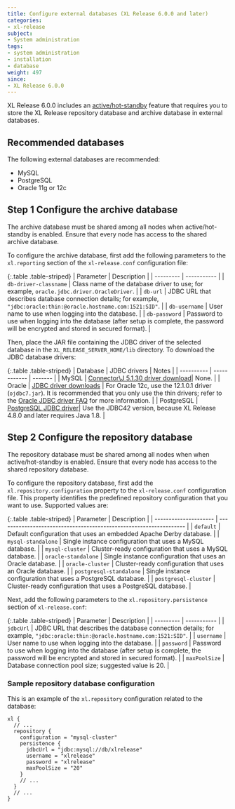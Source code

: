 ```yaml
---
title: Configure external databases (XL Release 6.0.0 and later)
categories:
- xl-release
subject:
- System administration
tags:
- system administration
- installation
- database
weight: 497
since:
- XL Release 6.0.0
---
```


XL Release 6.0.0 includes an [active/hot-standby](/xl-release/how-to/configure-active-hot-standby.html) feature that requires you to store the XL Release repository database and archive database in external databases.

## Recommended databases

The following external databases are recommended:

* MySQL
* PostgreSQL
* Oracle 11g or 12c

## Step 1 Configure the archive database

The archive database must be shared among all nodes when active/hot-standby is enabled. Ensure that every node has access to the shared archive database.

To configure the archive database, first add the following parameters to the `xl.reporting` section of the `xl-release.conf` configuration file:

{:.table .table-striped}
| Parameter | Description |
| --------- | ----------- |
| `db-driver-classname` | Class name of the database driver to use; for example, `oracle.jdbc.driver.OracleDriver`. |
| `db-url` | JDBC URL that describes database connection details; for example, `"jdbc:oracle:thin:@oracle.hostname.com:1521:SID"`. |
| `db-username` | User name to use when logging into the database. |
| `db-password` | Password to use when logging into the database (after setup is complete, the password will be encrypted and stored in secured format). |

Then, place the JAR file containing the JDBC driver of the selected database in the `XL_RELEASE_SERVER_HOME/lib` directory. To download the JDBC database drivers:

{:.table .table-striped}
| Database   | JDBC drivers | Notes   |
| ---------- | ------------ | ------- |
| MySQL      | [Connector\J 5.1.30 driver download](http://dev.mysql.com/downloads/connector/j/)| None. |
| Oracle     | [JDBC driver downloads](http://www.oracle.com/technetwork/database/features/jdbc/index-091264.html) | For Oracle 12c, use the 12.1.0.1 driver (`ojdbc7.jar`). It is recommended that you only use the thin drivers; refer to the [Oracle JDBC driver FAQ](http://www.oracle.com/technetwork/topics/jdbc-faq-090281.html) for more information. |
| PostgreSQL | [PostgreSQL JDBC driver](https://jdbc.postgresql.org/download.html)| Use the JDBC42 version, because XL Release 4.8.0 and later requires Java 1.8. |

## Step 2 Configure the repository database

The repository database must be shared among all nodes when when active/hot-standby is enabled. Ensure that every node has access to the shared repository database.

To configure the repository database, first add the `xl.repository.configuration` property to the `xl-release.conf` configuration file. This property identifies the predefined repository configuration that you want to use. Supported values are:

{:.table .table-striped}
| Parameter             | Description                                                        |
| --------------------- | ------------------------------------------------------------------ |
| `default`               | Default configuration that uses an embedded Apache Derby database.  |
| `mysql-standalone`      | Single instance configuration that uses a MySQL database.           |
| `mysql-cluster`         | Cluster-ready configuration that uses a MySQL database.             |
| `oracle-standalone`     | Single instance configuration that uses an Oracle database.         |
| `oracle-cluster`        | Cluster-ready configuration that uses an Oracle database.          |
| `postgresql-standalone` | Single instance configuration that uses a PostgreSQL database.      |
| `postgresql-cluster`    | Cluster-ready configuration that uses a PostgreSQL database.        |

Next, add the following parameters to the `xl.repository.persistence` section of `xl-release.conf`:

{:.table .table-striped}
| Parameter     | Description |
| ---------     | ----------- |
| `jdbcUrl`     | JDBC URL that describes the database connection details; for example, `"jdbc:oracle:thin:@oracle.hostname.com:1521:SID"`. |
| `username`    | User name to use when logging into the database. |
| `password`    | Password to use when logging into the database (after setup is complete, the password will be encrypted and stored in secured format). |
| `maxPoolSize` | Database connection pool size; suggested value is 20. |

### Sample repository database configuration

This is an example of the `xl.repository` configuration related to the database:

    xl {
      // ...
      repository {
        configuration = "mysql-cluster"
        persistence {
          jdbcUrl = "jdbc:mysql://db/xlrelease"
          username = "xlrelease"
          password = "xlrelease"
          maxPoolSize = "20"
        }
        // ...
      }
      // ...
    }
